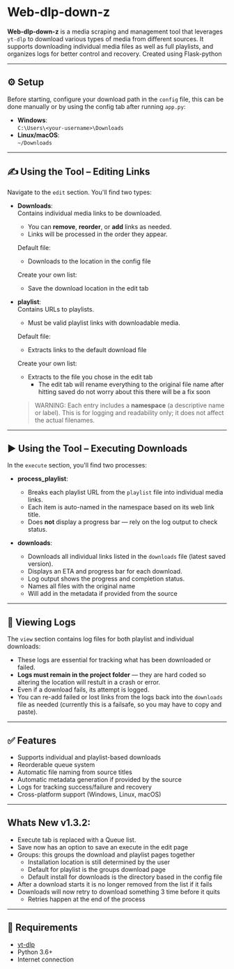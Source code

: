 # Web-dlp-down-z

**Web-dlp-down-z** is a media scraping and management tool that leverages `yt-dlp` to download 
various types of media from different sources. It supports downloading individual media files as
well as full playlists, and organizes logs for better control and recovery. Created using Flask-python

---

## ⚙️ Setup

Before starting, configure your download path in the `config` file, this can be done manually or by using the config tab after running `app.py`:

- **Windows**:  
  `C:\Users\<your-username>\Downloads`
- **Linux/macOS**:  
  `~/Downloads`

---

## ✍️ Using the Tool – Editing Links

Navigate to the `edit` section. You'll find two types:

- **Downloads**:  
  Contains individual media links to be downloaded.  
  - You can **remove**, **reorder**, or **add** links as needed.
  - Links will be processed in the order they appear.
  
  Default file:
  - Downloads to the location in the config file
  
  Create your own list:
  - Save the download location in the edit tab

- **playlist**:  
  Contains URLs to playlists.  
  - Must be valid playlist links with downloadable media.
  
  Default file:
  - Extracts links to the default download file
  
  Create your own list:
  - Extracts to the file you chose in the edit tab
    - The edit tab will rename everything to the original file name after hitting saved do not worry about this there will be a fix soon
  
  >WARNING:
  >Each entry includes a **namespace** (a descriptive name or label). This is for logging and readability only; it does not affect the actual filenames.

---

## ▶️ Using the Tool – Executing Downloads

In the `execute` section, you'll find two processes:

- **process_playlist**:
  - Breaks each playlist URL from the `playlist` file into individual media links.
  - Each item is auto-named in the namespace based on its web link title.
  - Does **not** display a progress bar — rely on the log output to check status.
  
- **downloads**:
  - Downloads all individual links listed in the `downloads` file (latest saved version).
  - Displays an ETA and progress bar for each download.
  - Log output shows the progress and completion status.
  - Names all files with the original name
  - Will add in the metadata if provided from the source

---

## 📄 Viewing Logs

The `view` section contains log files for both playlist and individual downloads:

- These logs are essential for tracking what has been downloaded or failed.
- **Logs must remain in the project folder** — they are hard coded so altering the location will restult in a crash or error.
- Even if a download fails, its attempt is logged.
- You can re-add failed or lost links from the logs back into the `downloads` file as needed (currently this is a failsafe, so you may have to copy and paste).

---

## ✅ Features

- Supports individual and playlist-based downloads
- Reorderable queue system
- Automatic file naming from source titles
- Automatic metadata generation if provided by the source
- Logs for tracking success/failure and recovery
- Cross-platform support (Windows, Linux, macOS)

---

## Whats New v1.3.2:

- Execute tab is replaced with a Queue list.
- Save now has an option to save an execute in the edit page
- Groups: this groups the download and playlist pages together
  - Installation location is still determined by the user
  - Default for playlist is the groups download page
  - Default install for downloads is the directory based in the config file
- After a download starts it is no longer removed from the list if it fails
- Downloads will now retry to download something 3 time before it quits
  - Retries happen at the end of the process

---

## 📌 Requirements

- [yt-dlp](https://github.com/yt-dlp/yt-dlp)
- Python 3.6+
- Internet connection
